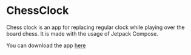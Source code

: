 # ChessClock

Chess clock is an app for replacing regular clock while playing over the board chess.
It is made with the usage of Jetpack Compose.

You can download the app [here](https://play.google.com/store/apps/details?id=com.ledwon.jakub.chessclock)
